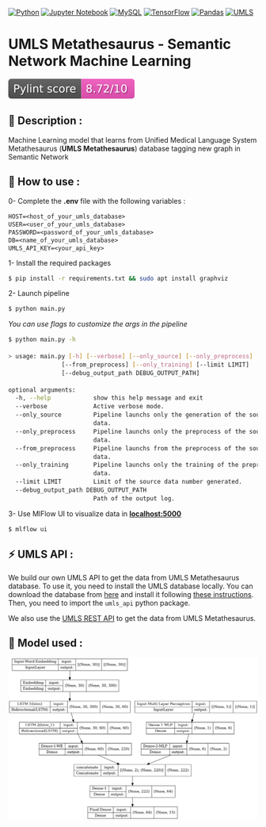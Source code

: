 [![Python](https://img.shields.io/badge/python%203.8.10-3670A0?style=for-the-badge&logo=python&logoColor=ffdd54)](https://www.python.org/downloads/release/python-3810/)
[![Jupyter Notebook](https://img.shields.io/badge/jupyter-%23FA0F00.svg?style=for-the-badge&logo=jupyter&logoColor=white)](https://jupyter.org/)
[![MySQL](https://img.shields.io/badge/mysql-%2300f.svg?style=for-the-badge&logo=mysql&logoColor=white)](https://www.mysql.com/en/)
[![TensorFlow](https://img.shields.io/badge/TensorFlow-%23FF6F00.svg?style=for-the-badge&logo=TensorFlow&logoColor=white)](https://www.tensorflow.org/?hl=en)
[![Pandas](https://img.shields.io/badge/pandas-%23150458.svg?style=for-the-badge&logo=pandas&logoColor=white)](https://pandas.pydata.org/)
[![UMLS](https://img.shields.io/badge/umls-e0e0e0?style=for-the-badge)](https://www.nlm.nih.gov/research/umls/index.html)

# UMLS Metathesaurus - Semantic Network Machine Learning

[![python-linter](.github/badges/lint-score.svg)](https://pylint.pycqa.org/en/latest/)

## :book: Description :

Machine Learning model that learns from Unified Medical Language System Metathesaurus (**UMLS Metathesaurus**) database tagging new graph in Semantic Network

## :rocket: How to use :

0- Complete the **.env** file with the following variables :

```
HOST=<host_of_your_umls_database>
USER=<user_of_your_umls_database>
PASSWORD=<password_of_your_umls_database>
DB=<name_of_your_umls_database>
UMLS_API_KEY=<your_api_key>
```

1- Install the required packages

```bash
$ pip install -r requirements.txt && sudo apt install graphviz
```

2- Launch pipeline

```bash
$ python main.py
```

*You can use flags to customize the args in the pipeline*

```bash
$ python main.py -h

> usage: main.py [-h] [--verbose] [--only_source] [--only_preprocess]
               [--from_preprocess] [--only_training] [--limit LIMIT]
               [--debug_output_path DEBUG_OUTPUT_PATH]

optional arguments:
  -h, --help            show this help message and exit
  --verbose             Active verbose mode.
  --only_source         Pipeline launchs only the generation of the source
                        data.
  --only_preprocess     Pipeline launchs only the preprocess of the source
                        data.
  --from_preprocess     Pipeline launchs from the preprocess of the source
                        data.
  --only_training       Pipeline launchs only the training of the preprocessed
                        data.
  --limit LIMIT         Limit of the source data number generated.
  --debug_output_path DEBUG_OUTPUT_PATH
                        Path of the output log.
```

3- Use MlFlow UI to visualize data in [**localhost:5000**](http://127.0.0.1:5000/)

```
$ mlflow ui
```

## :zap: UMLS API :

We build our own UMLS API to get the data from UMLS Metathesaurus database. To use it, you need to install the UMLS database locally. You can download the database from [here](https://www.nlm.nih.gov/research/umls/licensedcontent/umlsknowledgesources.html) and install it following [these instructions](https://www.nlm.nih.gov/research/umls/implementation_resources/metamorphosys/help.html). Then, you need to import the `umls_api` python package.

We also use the [UMLS REST API](https://www.nlm.nih.gov/research/umls/licensedcontent/umlsknowledgesources.html) to get the data from UMLS Metathesaurus.

## :floppy_disk: Model used :

![Keras Visualization model](./artefact/model_plot.png)
